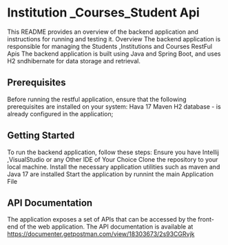 # Institution _Courses_Student Api
This README provides an overview of the backend application and instructions for running and testing it.
Overview
The backend application is responsible for managing the Students ,Institutions and Courses RestFul Apis The backend application is built using Java and Spring Boot, and uses H2 sndhibernate for data storage and retrieval.

## Prerequisites
Before running the restful application, ensure that the following prerequisites are installed on your system: Hava 17 Maven H2 database - is already configured in the application;

## Getting Started
To run the backend application, follow these steps: Ensure you have Intellij ,VisualStudio or any Other IDE of Your Choice Clone the repository to your local machine. Install the necessary application utilities such as maven and Java 17 are installed
Start the application by runnint the main Application File

## API Documentation
The application exposes a set of APIs that can be accessed by the front-end of the web application. The API documentation is available at https://documenter.getpostman.com/view/18303673/2s93CGRvjk
